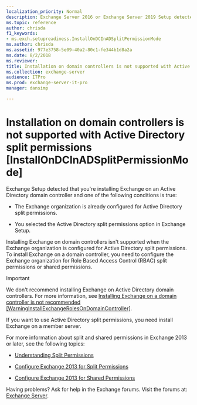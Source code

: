 ```yaml
---
localization_priority: Normal
description: Exchange Server 2016 or Exchange Server 2019 Setup detected that you're installing Exchange on a domain controller in an Active Directory split permissions organization.
ms.topic: reference
author: chrisda
f1_keywords:
- ms.exch.setupreadiness.InstallOnDCInADSplitPermissionMode
ms.author: chrisda
ms.assetid: 977e3758-5e09-40a2-80c1-fe344b1d8a2a
ms.date: 8/2/2018
ms.reviewer: 
title: Installation on domain controllers is not supported with Active Directory split permissions [InstallOnDCInADSplitPermissionMode]
ms.collection: exchange-server
audience: ITPro
ms.prod: exchange-server-it-pro
manager: dansimp

---
```


# Installation on domain controllers is not supported with Active Directory split permissions [InstallOnDCInADSplitPermissionMode]

Exchange Setup detected that you're installing Exchange on an Active Directory domain controller and one of the following conditions is true:

- The Exchange organization is already configured for Active Directory split permissions.

- You selected the Active Directory split permissions option in Exchange Setup.

Installing Exchange on domain controllers isn't supported when the Exchange organization is configured for Active Directory split permissions. To install Exchange on a domain controller, you need to configure the Exchange organization for Role Based Access Control (RBAC) split permissions or shared permissions.

> [!IMPORTANT]
> We don't recommend installing Exchange on Active Directory domain controllers. For more information, see [Installing Exchange on a domain controller is not recommended [WarningInstallExchangeRolesOnDomainController]](ms-exch-setupreadiness-warninginstallexchangerolesondomaincontroller.md).

If you want to use Active Directory split permissions, you need install Exchange on a member server.

For more information about split and shared permissions in Exchange 2013 or later, see the following topics:

- [Understanding Split Permissions](https://technet.microsoft.com/library/dd638106(v=exchg.150).aspx)

- [Configure Exchange 2013 for Split Permissions](https://technet.microsoft.com/library/dd638155(v=exchg.150).aspx)

- [Configure Exchange 2013 for Shared Permissions](https://technet.microsoft.com/library/dd638146(v=exchg.150).aspx)

Having problems? Ask for help in the Exchange forums. Visit the forums at: [Exchange Server](https://go.microsoft.com/fwlink/p/?linkId=60612).

